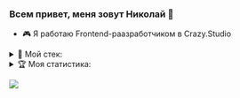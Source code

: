 ### Всем привет, меня зовут Николай 👋

- 🎮 Я работаю Frontend-раазработчиком в Crazy.Studio


<details>
<summary>🔨 Мой стек:</summary>

  
![HTML5](https://img.shields.io/badge/html5-%23E34F26.svg?style=for-the-badge&logo=html5&logoColor=white)	
![CSS3](https://img.shields.io/badge/css3-%231572B6.svg?style=for-the-badge&logo=css3&logoColor=white)
![SASS](https://img.shields.io/badge/SASS-hotpink.svg?style=for-the-badge&logo=SASS&logoColor=white)
![JavaScript](https://img.shields.io/badge/javascript-%23323330.svg?style=for-the-badge&logo=javascript&logoColor=%23F7DF1E)
![TypeScript](https://img.shields.io/badge/typescript-%23007ACC.svg?style=for-the-badge&logo=typescript&logoColor=white)
![React](https://img.shields.io/badge/react-%2320232a.svg?style=for-the-badge&logo=react&logoColor=%2361DAFB)
![Vue.js](https://img.shields.io/badge/vuejs-%2335495e.svg?style=for-the-badge&logo=vuedotjs&logoColor=%234FC08D)
![NodeJS](https://img.shields.io/badge/node.js-6DA55F?style=for-the-badge&logo=node.js&logoColor=white)
![Express.js](https://img.shields.io/badge/express.js-%23404d59.svg?style=for-the-badge&logo=express&logoColor=%2361DAFB)
![Git](https://img.shields.io/badge/git-%23F05033.svg?style=for-the-badge&logo=git&logoColor=white)

</details>

<details>
<summary>🏆 Моя статистика:</summary>

[![GitHub Streak](http://github-readme-streak-stats.herokuapp.com?user=NikolayDimitriev&theme=tokyonight-duo&mode=weekly&hide_longest_streak=true)](https://git.io/streak-stats)

[![Anurag's GitHub stats](https://github-readme-stats.vercel.app/api?username=NikolayDimitriev&theme=tokyonight)](https://github.com/anuraghazra/github-readme-stats)


</details>

![](https://komarev.com/ghpvc/?username=NikolayDimitriev)
